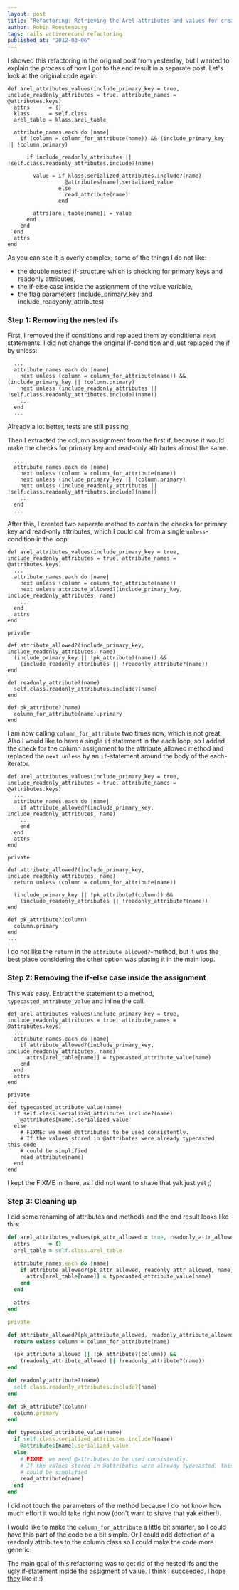 ```yaml
--- 
layout: post 
title: "Refactoring: Retrieving the Arel attributes and values for create/update"
author: Robin Roestenburg 
tags: rails activerecord refactoring
published_at: "2012-03-06" 
---
```

I showed this refactoring in the original post from yesterday, but I wanted to
explain the process of how I got to the end result in a separate post. Let's
look at the original code again:

~~~ ruby,showlinenos
def arel_attributes_values(include_primary_key = true, include_readonly_attributes = true, attribute_names = @attributes.keys)
  attrs      = {}
  klass      = self.class
  arel_table = klass.arel_table

  attribute_names.each do |name|
    if (column = column_for_attribute(name)) && (include_primary_key || !column.primary)
    
      if include_readonly_attributes || !self.class.readonly_attributes.include?(name)
    
        value = if klass.serialized_attributes.include?(name)
                  @attributes[name].serialized_value
                else
                  read_attribute(name)
                end
    
        attrs[arel_table[name]] = value
      end
    end
  end
  attrs
end
~~~

As you can see it is overly complex; some of the things I do not like:

* the double nested if-structure which is checking for primary keys and readonly
  attributes,
* the if-else case inside the assignment of the value variable,
* the flag parameters (include_primary_key and include_readyonly_attributes)

### Step 1: Removing the nested ifs
First, I removed the if conditions and replaced them by conditional `next`
statements. I did not change the original if-condition and just replaced the if
by unless: 

~~~ ruby,showlinenos
  ...
  attribute_names.each do |name|
    next unless (column = column_for_attribute(name)) && (include_primary_key || !column.primary)
    next unless (include_readonly_attributes || !self.class.readonly_attributes.include?(name))
    ...
  end
  ...
~~~

Already a lot better, tests are still passing.

Then I extracted the column assignment from the first if, because it would make
the checks for primary key  and read-only attributes almost the same.

~~~ ruby,showlinenos
  ...
  attribute_names.each do |name|
    next unless (column = column_for_attribute(name))
    next unless (include_primary_key || !column.primary)
    next unless (include_readonly_attributes || !self.class.readonly_attributes.include?(name))
    ...
  end
  ...
~~~

After this, I created two seperate method to contain the checks for primary key
and read-only attributes, which I could call from a single `unless`-condition in
the loop:

~~~ ruby,showlinenos
def arel_attributes_values(include_primary_key = true, include_readonly_attributes = true, attribute_names = @attributes.keys)
  ...
  attribute_names.each do |name|
    next unless (column = column_for_attribute(name))
    next unless attribute_allowed?(include_primary_key, include_readonly_attributes, name)
    ...
  end
  attrs
end

private

def attribute_allowed?(include_primary_key, include_readonly_attributes, name)
  (include_primary_key || !pk_attribute?(name)) && 
    (include_readonly_attributes || !readonly_attribute?(name))
end

def readonly_attribute?(name)
  self.class.readonly_attributes.include?(name)
end

def pk_attribute?(name)
  column_for_attribute(name).primary
end
~~~

I am now calling `column_for_attribute` two times now, which is not great. Also 
I would like to have a single `if` statement in the each loop, so I added the 
check for the column assignment to the attribute_allowed method and replaced the
`next unless` by an `if`-statement around the body of the each-iterator.


~~~ ruby,showlinenos
def arel_attributes_values(include_primary_key = true, include_readonly_attributes = true, attribute_names = @attributes.keys)
  ...
  attribute_names.each do |name|
    if attribute_allowed?(include_primary_key, include_readonly_attributes, name)
    ...
    end
  end
  attrs
end

private

def attribute_allowed?(include_primary_key, include_readonly_attributes, name)
  return unless (column = column_for_attribute(name))

  (include_primary_key || !pk_attribute?(column)) && 
    (include_readonly_attributes || !readonly_attribute?(name))
end

def pk_attribute?(column)
  column.primary
end
...
~~~

I do not like the `return` in the `attribute_allowed?`-method, but it was the
best place considering the other option was placing it in the main loop.

### Step 2: Removing the if-else case inside the assignment
This was easy. Extract the statement to a method, `typecasted_attribute_value`
and inline the call.

~~~ ruby,showlinenos
def arel_attributes_values(include_primary_key = true, include_readonly_attributes = true, attribute_names = @attributes.keys)
  ...
  attribute_names.each do |name|
    if attribute_allowed?(include_primary_key, include_readonly_attributes, name)
      attrs[arel_table[name]] = typecasted_attribute_value(name)
    end
  end
  attrs
end

private
...
def typecasted_attribute_value(name)
  if self.class.serialized_attributes.include?(name)
    @attributes[name].serialized_value
  else
    # FIXME: we need @attributes to be used consistently.
    # If the values stored in @attributes were already typecasted, this code 
    # could be simplified
    read_attribute(name)
  end
end
~~~

I kept the FIXME in there, as I did not want to shave that yak just yet ;) 

### Step 3: Cleaning up
I did some renaming of attributes and methods and the end result looks like
this:

~~~ ruby
def arel_attributes_values(pk_attr_allowed = true, readonly_attr_allowed = true, attribute_names = @attributes.keys)
  attrs      = {}
  arel_table = self.class.arel_table

  attribute_names.each do |name|
    if attribute_allowed?(pk_attr_allowed, readonly_attr_allowed, name) 
      attrs[arel_table[name]] = typecasted_attribute_value(name)
    end
  end

  attrs
end

private

def attribute_allowed?(pk_attribute_allowed, readonly_attribute_allowed, name)
  return unless column = column_for_attribute(name)

  (pk_attribute_allowed || !pk_attribute?(column)) && 
    (readonly_attribute_allowed || !readonly_attribute?(name))
end

def readonly_attribute?(name)
  self.class.readonly_attributes.include?(name)
end

def pk_attribute?(column)
  column.primary
end

def typecasted_attribute_value(name)
  if self.class.serialized_attributes.include?(name)
    @attributes[name].serialized_value
  else
    # FIXME: we need @attributes to be used consistently.
    # If the values stored in @attributes were already typecasted, this code 
    # could be simplified
    read_attribute(name)
  end
end
~~~

I did not touch the parameters of the method because I do not know how much
effort it would take right now (don't want to shave that yak either!). 

I would like to make the `column_for_attribute` a little bit smarter, so I could
have this part of the code be a bit simple. Or I could add detection of a
readonly attributes to the column class so I could make the code more generic.

The main goal of this refactoring was to get rid of the nested ifs and the ugly
if-statement inside the assigment of value. I think I succeeded, I hope
[they](https://github.com/rails/rails/pull/5294) like it :)

